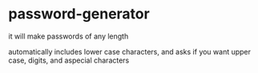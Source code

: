 # password-generator
it will make passwords of any length

automatically includes lower case characters, and asks if you want upper case, digits, and aspecial characters
